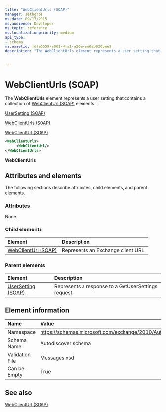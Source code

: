 ```yaml
---
title: "WebClientUrls (SOAP)"
manager: sethgros
ms.date: 09/17/2015
ms.audience: Developer
ms.topic: reference
ms.localizationpriority: medium
api_type:
- schema
ms.assetid: fdfe6059-a861-4fa2-a20e-ee6ab820bee9
description: "The WebClientUrls element represents a user setting that contains a collection of WebClientUrl (SOAP) elements."
 
 
---
```


# WebClientUrls (SOAP)

The **WebClientUrls** element represents a user setting that contains a collection of [WebClientUrl (SOAP)](webclienturl-soap.md) elements. 
  
[UserSetting (SOAP)](usersetting-soap.md)
  
[WebClientUrls (SOAP)](webclienturls-soap.md)
  
[WebClientUrl (SOAP)](webclienturl-soap.md)
  
```XML
<WebClientUrls>
     <WebClientUrl/>
</WebClientUrls>

```

 **WebClientUrls**
## Attributes and elements

The following sections describe attributes, child elements, and parent elements.
  
### Attributes

None.
  
### Child elements

|**Element**|**Description**|
|:-----|:-----|
|[WebClientUrl (SOAP)](webclienturl-soap.md) <br/> |Represents an Exchange client URL.  <br/> |
   
### Parent elements

|**Element**|**Description**|
|:-----|:-----|
|[UserSetting (SOAP)](usersetting-soap.md) <br/> |Represents a response to a GetUserSettings request.  <br/> |
   
## Element information

|**Name**|**Value**|
|:-----|:-----|
|Namespace  <br/> |https://schemas.microsoft.com/exchange/2010/Autodiscover  <br/> |
|Schema Name  <br/> |Autodiscover schema  <br/> |
|Validation File  <br/> |Messages.xsd  <br/> |
|Can be Empty  <br/> |True  <br/> |
   
## See also



[WebClientUrl (SOAP)](webclienturl-soap.md)

